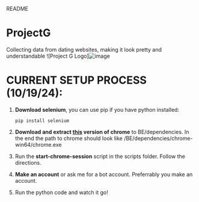 README
# ProjectG
Collecting data from dating websites, making it look pretty and understandable
![Project G Logo]![image](https://github.com/user-attachments/assets/6d2f34bf-4950-48a6-ba06-c7514fb7071f)


# CURRENT SETUP PROCESS (10/19/24):
1. **Download selenium**, you can use pip if you have python installed:
    
    `pip install selenium`

2. **Download and extract [this](https://storage.googleapis.com/chrome-for-testing-public/129.0.6668.100/win64/chrome-headless-shell-win64.zip) version of chrome** to BE/dependencies. In the end the path to chrome should look like /BE/dependencies/chrome-win64/chrome.exe

2. Run the **start-chrome-session** script in the scripts folder. Follow the directions.
2. **Make an account** or ask me for a bot account. Preferrably you make an account.
3. Run the python code and watch it go!
